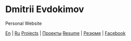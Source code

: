 # Dmitrii Evdokimov

Personal Website

[En](en "English language (по-английски)") | [Ru](ru "Russian language (по-русски)")
[Projects](en/projects) | [Проекты](ru/projects)
[Resume](en/resume)     | [Резюме](ru/resume)
                        | [Facebook](https://www.facebook.com/dmitrii.evdokimov)
